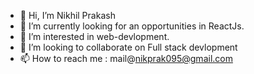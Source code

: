 - 👋 Hi, I’m Nikhil Prakash
- 🔭 I’m currently looking for an opportunities in ReactJs.
- 👀 I’m interested in web-devlopment.
- 💞️ I’m looking to collaborate on Full stack devlopment
- 📫 How to reach me : mail@nikprak095@gmail.com

<!---
MSThemario/MSThemario is a ✨ special ✨ repository because its `README.md` (this file) appears on your GitHub profile.
You can click the Preview link to take a look at your changes.
--->
